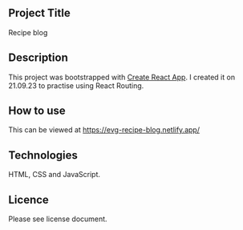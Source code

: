 ## Project Title
Recipe blog
## Description
This project was bootstrapped with [Create React App](https://github.com/facebook/create-react-app). I created it on 21.09.23 to practise using React Routing.
## How to use
This can be viewed at https://evg-recipe-blog.netlify.app/ 
## Technologies
HTML, CSS and JavaScript.
## Licence
Please see license document.



